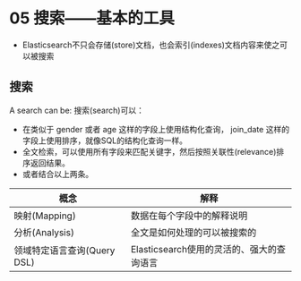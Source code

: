 # 05 搜索——基本的工具

- Elasticsearch不只会存储(store)文档，也会索引(indexes)文档内容来使之可以被搜索


## 搜索

A search can be: 搜索(search)可以：
- 在类似于 gender 或者 age 这样的字段上使用结构化查询， join_date 这样的字段上使用排序，就像SQL的结构化查询一样。
- 全文检索，可以使用所有字段来匹配关键字，然后按照关联性(relevance)排序返回结果。
- 或者结合以上两条。


|概念|解释|
|---|---|
|映射(Mapping) |数据在每个字段中的解释说明
|分析(Analysis) |全文是如何处理的可以被搜索的
|领域特定语言查询(Query DSL)| Elasticsearch使用的灵活的、强大的查询语言
